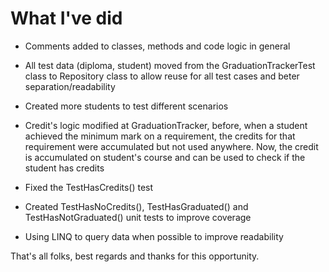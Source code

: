# What I've did

* Comments added to classes, methods and code logic in general

* All test data (diploma, student) moved from the GraduationTrackerTest class to Repository class 
  to allow reuse for all test cases and beter separation/readability

* Created more students to test different scenarios

* Credit's logic modified at GraduationTracker, before, when a student achieved the minimum mark on a 
  requirement, the credits for that requirement were accumulated but not used anywhere. Now, the credit 
  is accumulated on student's course and can be used to check if the student has credits

* Fixed the TestHasCredits() test

* Created TestHasNoCredits(), TestHasGraduated() and TestHasNotGraduated() unit tests to improve coverage

* Using LINQ to query data when possible to improve readability

That's all folks, best regards and thanks for this opportunity.
